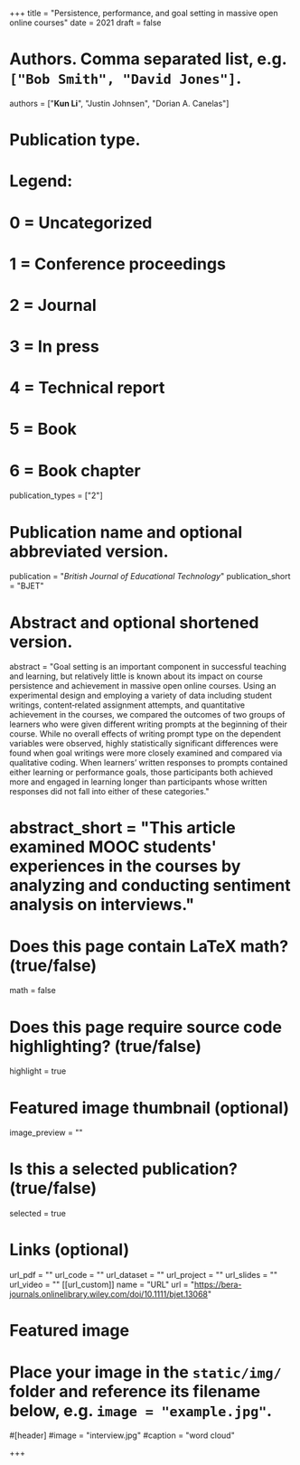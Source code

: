 +++
title = "Persistence, performance, and goal setting in massive open online courses"
date = 2021
draft = false

# Authors. Comma separated list, e.g. `["Bob Smith", "David Jones"]`.
authors = ["**Kun Li**", "Justin Johnsen", "Dorian A. Canelas"]

# Publication type.
# Legend:
# 0 = Uncategorized
# 1 = Conference proceedings
# 2 = Journal
# 3 = In press
# 4 = Technical report
# 5 = Book
# 6 = Book chapter
publication_types = ["2"]

# Publication name and optional abbreviated version.
publication = "*British Journal of Educational Technology*"
publication_short = "BJET"

# Abstract and optional shortened version.
abstract = "Goal setting is an important component in successful teaching and learning, but relatively little is known about its impact on course persistence and achievement in massive open online courses. Using an experimental design and employing a variety of data including student writings, content‐related assignment attempts, and quantitative achievement in the courses, we compared the outcomes of two groups of learners who were given different writing prompts at the beginning of their course. While no overall effects of writing prompt type on the dependent variables were observed, highly statistically significant differences were found when goal writings were more closely examined and compared via qualitative coding. When learners’ written responses to prompts contained either learning or performance goals, those participants both achieved more and engaged in learning longer than participants whose written responses did not fall into either of these categories."
# abstract_short = "This article examined MOOC students' experiences in the courses by analyzing and conducting sentiment analysis on interviews."

# Does this page contain LaTeX math? (true/false)
math = false

# Does this page require source code highlighting? (true/false)
highlight = true

# Featured image thumbnail (optional)
image_preview = ""

# Is this a selected publication? (true/false)
selected = true

# Links (optional)
url_pdf = ""
url_code = ""
url_dataset = ""
url_project = ""
url_slides = ""
url_video = ""
[[url_custom]]
    name = "URL"
    url = "https://bera-journals.onlinelibrary.wiley.com/doi/10.1111/bjet.13068"

# Featured image
# Place your image in the `static/img/` folder and reference its filename below, e.g. `image = "example.jpg"`.
#[header]
#image = "interview.jpg"
#caption = "word cloud"

+++
